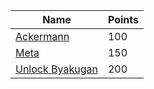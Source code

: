 | Name            | Points |
|-----------------|--------|
| [Ackermann](./ackermann/ackermann.md)       | 100    |
| [Meta](./meta/meta.md)            | 150    |
| [Unlock Byakugan](./unlock-byakugan.md) | 200    |